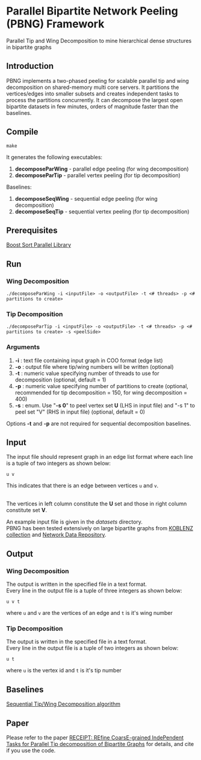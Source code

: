 # Parallel Bipartite Network Peeling (PBNG) Framework
Parallel Tip and Wing Decomposition to mine hierarchical dense structures in bipartite graphs

## Introduction
PBNG implements a two-phased peeling for scalable parallel tip and wing decomposition
on shared-memory multi core servers. It partitions the vertices/edges into smaller subsets
and creates independent tasks to process the partitions concurrently. 
It can decompose the largest open bipartite datasets in few minutes, orders of magnitude 
faster than the baselines.

## Compile
```
make
```

It generates the following executables:

1. **decomposeParWing** - parallel edge peeling (for wing decomposition)
2. **decomposeParTip** - parallel vertex peeling (for tip decomposition)

Baselines:
1. **decomposeSeqWing** - sequential edge peeling (for wing decomposition)
2. **decomposeSeqTip** - sequential vertex peeling (for tip decomposition)


## Prerequisites
[Boost Sort Parallel Library](https://github.com/fjtapia/sort_parallel)


## Run


### Wing Decomposition
```
./decomposeParWing -i <inputFile> -o <outputFile> -t <# threads> -p <# partitions to create> 

```

### Tip Decomposition
```
./decomposeParTip -i <inputFile> -o <outputFile> -t <# threads> -p <# partitions to create> -s <peelSide>
```

### Arguments

1. **-i** : text file containing input graph in COO format (edge list)
2. **-o** : output file where tip/wing numbers will be written (optional)
3. **-t** : numeric value specifying number of threads to use for decomposition (optional, default = 1)
4. **-p** : numeric value specifying number of partitions to create (optional, recommended for tip decomposition = 150, for wing decomposition = 400)
5. **-s** : enum. Use "**-s 0**" to peel vertex set **U** (LHS in input file) and "-s 1" to peel set "V" (RHS in input file) (optional, default = 0)


Options **-t** and **-p** are not required for sequential decomposition baselines.


## Input
The input file should represent graph in an edge list format where each line is a tuple of two integers as shown below:
```
u v
```
This indicates that there is an edge between vertices `u` and `v`.<br /><br />


The vertices in left column constitute the **U** set and those in right column constitute set **V**.

An example input file is given in the *datasets* directory.<br />
PBNG has been tested extensively on large bipartite graphs from [KOBLENZ collection](http://konect.cc/)
and [Network Data Repository](http://networkrepository.com/).


## Output

### Wing Decomposition
The output is written in the specified file in a text format.<br />
Every line in the output file is a tuple of three integers as shown below: 
```
u v t
```
where `u` and `v` are the vertices of an edge and `t` is it's wing number


### Tip Decomposition
The output is written in the specified file in a text format.<br />
Every line in the output file is a tuple of two integers as shown below: 
```
u t
```
where `u` is the vertex id and `t` is it's tip number


## Baselines
[Sequential Tip/Wing Decomposition algorithm](http://sariyuce.com/bnd.tar)

## Paper
Please refer to the paper [RECEIPT: REfine CoarsE-grained IndePendent Tasks for Parallel Tip decomposition of Bipartite Graphs](https://dl.acm.org/doi/abs/10.5555/3430915.3442438)
for details, and cite if you use the code.
